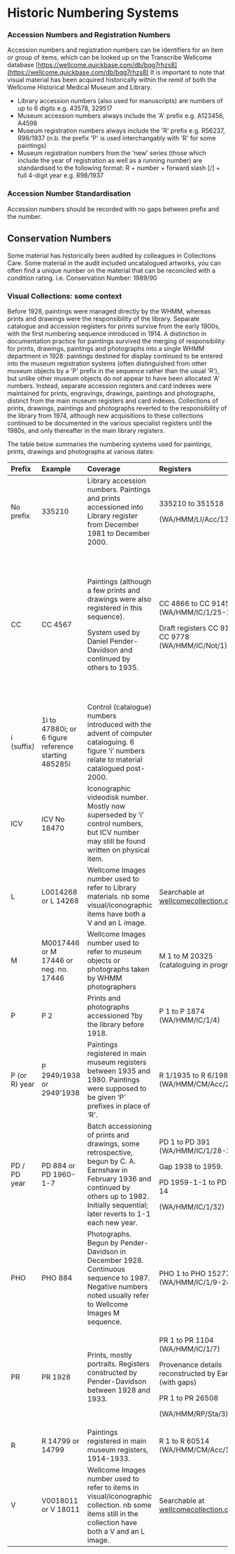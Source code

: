 # Historic Numbering Systems

### Accession Numbers and Registration Numbers

Accession numbers and registration numbers can be identifiers for an item or group of items, which can be looked up on the Transcribe Wellcome database [https://wellcome.quickbase.com/db/bqg7rhzs8](https://wellcome.quickbase.com/db/bqg7rhzs8) It is important to note that visual material has been acquired historically within the remit of both the Wellcome Historical Medical Museum and Library. 

* Library accession numbers \(also used for manuscripts\) are numbers of up to 6 digits e.g. 43578, 329517
* Museum accession numbers always include the 'A' prefix e.g. A123456, A4598
* Museum registration numbers always include the 'R' prefix e.g. R56237, R98/1937 \(n.b. the prefix 'P' is used interchangably with 'R' for some paintings\)
* Museum registration numbers from the 'new' series \(those which include the year of registration as well as a running number\) are standardised to the following format: R + number + forward slash  \[/\]  + full 4-digit year e.g. R98/1937

### Accession Number Standardisation

Accession numbers should be recorded with no gaps between prefix and the number.

## Conservation Numbers

Some material has historically been audited by colleagues in Collections Care. Some material in the audit included uncatalogued artworks, you can often find a unique number on the material that can be reconciled with a condition rating. i.e. Conservation Number: 1989/90

### Visual Collections: some context

Before 1928, paintings were managed directly by the WHMM, whereas prints and drawings were the responsibility of the library. Separate catalogue and accession registers for prints survive from the early 1900s, with the first numbering sequence introduced in 1914. A distinction in documentation practice for paintings survived the merging of responsibility for prints, drawings, paintings and photographs into a single WHMM department in 1928: paintings destined for display continued to be entered into the museum registration systems \(often distinguished from other museum objects by a 'P' prefix in the sequence rather than the usual 'R'\), but unlike other museum objects do not appear to have been allocated 'A' numbers. Instead, separate accession registers and card indexes were maintained for prints, engravings, drawings, paintings and photographs, distinct from the main museum registers and card indexes. Collections of prints, drawings, paintings and photographs reverted to the responsibility of the library from 1974, although new acquisitions to these collections continued to be documented in the various specialist registers until the 1980s, and only thereafter in the main library registers.

  
The table below summaries the numbering systems used for paintings, prints, drawings and photographs at various dates: 

<table>
  <thead>
    <tr>
      <th style="text-align:left"><b>Prefix</b>
      </th>
      <th style="text-align:left"><b>Example</b>
      </th>
      <th style="text-align:left"><b>Coverage</b>
      </th>
      <th style="text-align:left"><b>Registers</b>
      </th>
      <th style="text-align:left"><b>Index Cards</b>
      </th>
    </tr>
  </thead>
  <tbody>
    <tr>
      <td style="text-align:left">No prefix</td>
      <td style="text-align:left">335210</td>
      <td style="text-align:left">Library accession numbers. Paintings and prints accessioned into Library
        register from December 1981 to December 2000.</td>
      <td style="text-align:left">
        <p>335210 to 351518</p>
        <p>(WA/HMM/LI/Acc/13)</p>
      </td>
      <td style="text-align:left"></td>
    </tr>
    <tr>
      <td style="text-align:left">CC</td>
      <td style="text-align:left">CC 4567</td>
      <td style="text-align:left">
        <p>Paintings (although a few prints and drawings were also registered in
          this sequence).</p>
        <p>System used by Daniel Pender-Davidson and continued by others to 1935.</p>
      </td>
      <td style="text-align:left">
        <p>CC 4866 to CC 9145 (WA/HMM/IC/1/25-27)</p>
        <p>Draft registers CC 9146 to CC 9778 (WA/HMM/IC/Not/1)</p>
      </td>
      <td style="text-align:left">
        <p>CC 1 to CC 9778 in two series, one handwritten by Pender-Davidson, one
          typescript, gaps in each series.</p>
        <p>Series 1: CC1 to CC7000 (WA/HMM/IC/3/A.1-A.12)</p>
        <p>Series 2: CC1 to CC9778 (WA/HMM/IC/3/A.13-A.37)</p>
      </td>
    </tr>
    <tr>
      <td style="text-align:left">i (suffix)</td>
      <td style="text-align:left">1i to 47880i; or 6 figure reference starting 485285i</td>
      <td style="text-align:left">Control (catalogue) numbers introduced with the advent of computer cataloguing.
        6 figure &#x2018;i&#x2019; numbers relate to material catalogued post-2000.</td>
      <td
      style="text-align:left"></td>
        <td style="text-align:left"></td>
    </tr>
    <tr>
      <td style="text-align:left">ICV</td>
      <td style="text-align:left">ICV No 18470</td>
      <td style="text-align:left">Iconographic videodisk number. Mostly now superseded by &#x2018;i&#x2019;
        control numbers, but ICV number may still be found written on physical
        item.</td>
      <td style="text-align:left"></td>
      <td style="text-align:left"></td>
    </tr>
    <tr>
      <td style="text-align:left">L</td>
      <td style="text-align:left">L0014268 or L 14268</td>
      <td style="text-align:left">Wellcome Images number used to refer to Library materials. nb some visual/iconographic
        items have both a V and an L image.</td>
      <td style="text-align:left">Searchable at <a href="https://wellcomecollection.org/works">wellcomecollection.org/works</a>
      </td>
      <td style="text-align:left"></td>
    </tr>
    <tr>
      <td style="text-align:left">M</td>
      <td style="text-align:left">M0017446 or M 17446 or neg. no. 17446</td>
      <td style="text-align:left">Wellcome Images number used to refer to museum objects or photographs
        taken by WHMM photographers</td>
      <td style="text-align:left">M 1 to M 20325
        <br />(cataloguing in progress)</td>
      <td style="text-align:left"></td>
    </tr>
    <tr>
      <td style="text-align:left">P</td>
      <td style="text-align:left">P 2</td>
      <td style="text-align:left">Prints and photographs accessioned ?by the library before 1918.</td>
      <td
      style="text-align:left">P 1 to P 1874 (WA/HMM/IC/1/4)</td>
        <td style="text-align:left"></td>
    </tr>
    <tr>
      <td style="text-align:left">P (or R) year</td>
      <td style="text-align:left">P 2949/1938 or 2949&#x2019;1938</td>
      <td style="text-align:left">Paintings registered in main museum registers between 1935 and 1980. Paintings
        were supposed to be given &#x2018;P&#x2019; prefixes in place of &#x2018;R&#x2019;.</td>
      <td
      style="text-align:left">R 1/1935 to R 6/1980 (WA/HMM/CM/Acc/21-56)</td>
        <td style="text-align:left">[R/P] 19/1935 to P 142/1976 (WA/HMM/IC/3/D.1)</td>
    </tr>
    <tr>
      <td style="text-align:left">PD / PD year</td>
      <td style="text-align:left">PD 884 or PD 1960-1-7</td>
      <td style="text-align:left">Batch accessioning of prints and drawings, some retrospective, begun by
        C. A. Earnshaw in February 1936 and continued by others up to 1982. Initially
        sequential; later reverts to 1-1 each new year.</td>
      <td style="text-align:left">
        <p>PD 1 to PD 391 (WA/HMM/IC/1/28-31)</p>
        <p>Gap 1938 to 1959.</p>
        <p>PD 1959-1-1 to PD 1982-14</p>
        <p>(WA/HMM/IC/1/32)</p>
      </td>
      <td style="text-align:left">Earnshaw&#x2019;s notes up to PD 420 and for 1936-1 to 1936-199 (uncatalogued)</td>
    </tr>
    <tr>
      <td style="text-align:left">PHO</td>
      <td style="text-align:left">PHO 884</td>
      <td style="text-align:left">Photographs. Begun by Pender-Davidson in December 1928. Continuous sequence
        to 1987. Negative numbers noted usually refer to Wellcome Images M sequence.</td>
      <td
      style="text-align:left">PHO 1 to PHO 15277 (WA/HMM/IC/1/9-24)</td>
        <td style="text-align:left">PHO 1 to PHO 2234 (WA/HMM/IC/3/C.1-C.14)</td>
    </tr>
    <tr>
      <td style="text-align:left">PR</td>
      <td style="text-align:left">PR 1928</td>
      <td style="text-align:left">Prints, mostly portraits. Registers constructed by Pender-Davidson between
        1928 and 1933.</td>
      <td style="text-align:left">
        <p>PR 1 to PR 1104 (WA/HMM/IC/1/7)</p>
        <p>Provenance details reconstructed by Earnshaw (with gaps)</p>
        <p>PR 1 to PR 26508</p>
        <p>(WA/HMM/RP/Sta/3)</p>
      </td>
      <td style="text-align:left"></td>
    </tr>
    <tr>
      <td style="text-align:left">R</td>
      <td style="text-align:left">R 14799 or 14799</td>
      <td style="text-align:left">Paintings registered in main museum registers, 1914-1933.</td>
      <td style="text-align:left">R 1 to R 60514 (WA/HMM/CM/Acc/1-20)</td>
      <td style="text-align:left"></td>
    </tr>
    <tr>
      <td style="text-align:left">V</td>
      <td style="text-align:left">V0018011 or V 18011</td>
      <td style="text-align:left">Wellcome Images number used to refer to items in visual/iconographic collection.
        nb some items still in the collection have both a V and an L image.</td>
      <td
      style="text-align:left">Searchable at <a href="https://wellcomecollection.org/works">wellcomecollection.org/works</a>
        </td>
        <td style="text-align:left"></td>
    </tr>
  </tbody>
</table>

